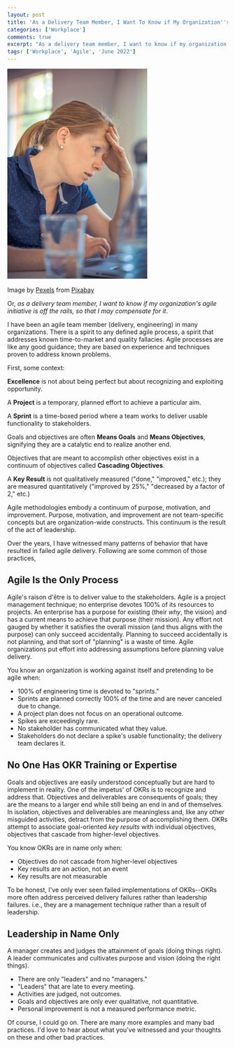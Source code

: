 ```yaml
---
layout: post
title: 'As a Delivery Team Member, I Want To Know if My Organization''s Agile Initiative Is off the Rails'
categories: ['Workplace']
comments: true
excerpt: "As a delivery team member, I want to know if my organization's agile initiative is off the rails, so that I may compensate for it."
tags: ['Workplace', 'Agile', 'June 2022']
---
```

![concentration](/assets/adult-gd72730acb_1920.jpg)

Image by <a href="https://pixabay.com/users/pexels-2286921/?utm_source=link-attribution&amp;utm_medium=referral&amp;utm_campaign=image&amp;utm_content=1850268">Pexels</a> from <a href="https://pixabay.com/?utm_source=link-attribution&amp;utm_medium=referral&amp;utm_campaign=image&amp;utm_content=1850268">Pixabay</a>

Or, _as a delivery team member, I want to know if my organization's agile initiative is off the rails, so that I may compensate for it_.

I have been an agile team member (delivery, engineering) in many organizations. There is a spirit to any defined agile process, a spirit that addresses known time-to-market and quality fallacies. Agile processes are like any good guidance; they are based on experience and techniques proven to address known problems.

First, some context:

**Excellence** is not about being perfect but about recognizing and exploiting opportunity.

A **Project** is a temporary, planned effort to achieve a particular aim.

A **Sprint** is a time-boxed period where a team works to deliver usable functionality to stakeholders.

Goals and objectives are often **Means Goals** and **Means Objectives**, signifying they are a catalytic end to realize another end.

Objectives that are meant to accomplish other objectives exist in a continuum of objectives called **Cascading Objectives**.

A **Key Result** is not qualitatively measured ("done," "improved," etc.); they are measured quantitatively ("improved by 25%," "decreased by a factor of 2," etc.)

Agile methodologies embody a continuum of purpose, motivation, and improvement. Purpose, motivation, and improvement are not team-specific concepts but are organization-wide constructs. This continuum is the result of the act of leadership.

Over the years, I have witnessed many patterns of behavior that have resulted in failed agile delivery. Following are some common of those practices,

## Agile Is the Only Process

Agile's raison d'être is to deliver value to the stakeholders. Agile is a project management technique; no enterprise devotes 100% of its resources to projects. An enterprise has a purpose for existing (their _why_, the vision) and has a current means to achieve that purpose (their mission). Any effort not gauged by whether it satisfies the overall mission (and thus aligns with the purpose) can only succeed accidentally. Planning to succeed accidentally is not planning, and that sort of "planning" is a waste of time. Agile organizations put effort into addressing assumptions before planning value delivery.

You know an organization is working against itself and pretending to be agile when:

- 100% of engineering time is devoted to "sprints."
- Sprints are planned correctly 100% of the time and are never canceled due to change.
- A project plan does not focus on an operational outcome.
- Spikes are exceedingly rare.
- No stakeholder has communicated what they value.
- Stakeholders do not declare a spike's usable functionality; the delivery team declares it.

## No One Has OKR Training or Expertise

Goals and objectives are easily understood conceptually but are hard to implement in reality. One of the impetus' of OKRs is to recognize and address that. Objectives and deliverables are consequents of goals; they are the means to a larger end while still being an end in and of themselves. In isolation, objectives and deliverables are meaningless and, like any other misguided activities, detract from the purpose of accomplishing them. OKRs attempt to associate goal-oriented _key results_ with individual objectives, objectives that cascade from higher-level objectives.

You know OKRs are in name only when:

- Objectives do not cascade from higher-level objectives
- Key results are an action, not an event
- Key results are not measurable

To be honest, I've only ever seen failed implementations of OKRs--OKRs more often address perceived delivery failures rather than leadership failures. i.e., they are a management technique rather than a result of leadership.

## Leadership in Name Only

A manager creates and judges the attainment of goals (doing things right). A leader communicates and cultivates purpose and vision (doing the right things).

- There are only "leaders" and no "managers."
- "Leaders" that are late to every meeting.
- Activities are judged, not outcomes.
- Goals and objectives are only ever qualitative, not quantitative.
- Personal improvement is not a measured performance metric.

Of course, I could go on. There are many more examples and many bad practices. I'd love to hear about what you've witnessed and your thoughts on these and other bad practices.

<!--
## References:

https://www.forbes.com/sites/williamarruda/2016/11/15/9-differences-between-being-a-leader-and-a-manager/?sh=2432b1424609

-->